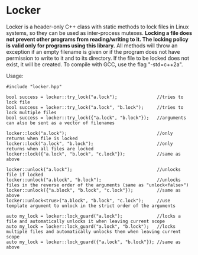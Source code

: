 # Locker

Locker is a header-only C++ class with static methods to lock files in Linux systems, so they can be used as inter-process mutexes. **Locking a file does not prevent other programs from reading/writing to it. The locking policy is valid only for programs using this library.** All methods will throw an exception if an empty filename is given or if the program does not have permission to write to it and to its directory. If the file to be locked does not exist, it will be created. To compile with GCC, use the flag "-std=c++2a".

Usage:

    #include "locker.hpp"

    bool success = locker::try_lock("a.lock");               //tries to lock file
    bool success = locker::try_lock("a.lock", "b.lock");     //tries to lock multiple files
    bool success = locker::try_lock({"a.lock", "b.lock"});   //arguments can also be sent as a vector of filenames

    locker::lock("a.lock");                                  //only returns when file is locked
    locker::lock("a.lock", "b.lock");                        //only returns when all files are locked
    locker::lock({"a.lock", "b.lock", "c.lock"});            //same as above

    locker::unlock("a.lock");                                //unlocks file if locked
    locker::unlock("a.block", "b.lock");                     //unlocks files in the reverse order of the arguments (same as "unlock<false>")
    locker::unlock({"a.block", "b.lock", "c.lock"});         //same as above
    locker::unlock<true>("a.block", "b.lock", "c.lock");     //use template argument to unlock in the strict order of the arguments

    auto my_lock = locker::lock_guard("a.lock");             //locks a file and automatically unlocks it when leaving current scope
    auto my_lock = locker::lock_guard("a.lock", "b.lock");   //locks multiple files and automatically unlocks them when leaving current scope
    auto my_lock = locker::lock_guard({"a.lock", "b.lock"}); //same as above
